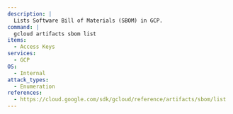 ```yaml
---
description: |
  Lists Software Bill of Materials (SBOM) in GCP.
command: |
  gcloud artifacts sbom list
items:
  - Access Keys
services:
  - GCP
OS:
  - Internal
attack_types:
  - Enumeration
references:
  - https://cloud.google.com/sdk/gcloud/reference/artifacts/sbom/list
---
```

